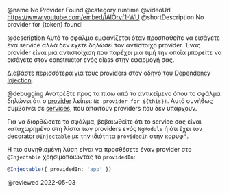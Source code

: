 @name No Provider Found
@category runtime
@videoUrl https://www.youtube.com/embed/lAlOryf1-WU
@shortDescription No provider for {token} found!

@description
Αυτό το σφάλμα εμφανίζεται όταν προσπαθείτε να εισάγετε ένα service αλλά δεν έχετε δηλώσει τον αντίστοιχο provider. Ένας provider είναι μια αντιστοίχιση που παρέχει μια τιμή την οποία μπορείτε να εισάγετε στον constructor ενός class στην εφαρμογή σας.

Διαβάστε περισσότερα για τους providers στον [οδηγό του Dependency Injection](guide/dependency-injection).

@debugging
Ανατρέξτε προς τα πίσω από το αντικείμενο όπου το σφάλμα δηλώνει ότι ο [provider](guide/architecture-services) λείπει: `No provider for ${this}!`. Αυτό συνήθως συμβαίνει σε [services](tutorial/toh-pt4), που απαιτούν providers που δεν υπάρχουν.

Για να διορθώσετε το σφάλμα, βεβαιωθείτε ότι το service σας είναι καταχωρημένο στη λίστα των providers ενός `NgModule` ή ότι έχει τον decorator `@Injectable` με την ιδιότητα `providedIn` στην κορυφή.

Η πιο συνηθισμένη λύση είναι να προσθέσετε έναν provider στο `@Injectable` χρησιμοποιώντας το `providedIn`:

```typescript
@Injectable({ providedIn: 'app' })
```


@reviewed 2022-05-03